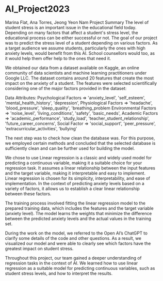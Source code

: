 # AI_Project2023

Marina Flat, Ana Torres, Jeong Yeon Nam
Project Summary
The level of student stress is an important issue in the educational field today. Depending on many factors that affect a student's stress level, the educational process can be either successful or not. The goal of our project was to predict the stress level of a student depending on various factors. As a target audience we assume students, particularly the ones with high anxiety levels, would benefit from this AI. School counsellors would too, as it would help them offer help to the ones that need it.

We obtained our data from a dataset available on Kaggle, an online community of data scientists and machine learning practitioners under Google LLC. The dataset contains around 20 features that create the most impact on the anxiety of a student. The features were selected scientifically considering one of the major factors provided in the dataset:

Data Attributes:  Psychological Factors => 'anxiety_level', 'self_esteem', 'mental_health_history', 'depression', Physiological Factors => 'headache', 'blood_pressure', 'sleep_quality', 'breathing_problem Environmental Factors => 'noise_level', 'living_conditions', 'safety', 'basic_needs', Academic Factors => 'academic_performance', 'study_load', 'teacher_student_relationship', 'future_career_concerns', Social Factor => 'social_support', 'peer_pressure', 'extracurricular_activities', 'bullying'

The next step was to check how clean the database was. For this purpose, we employed certain methods and concluded that the selected database is sufficiently clean and can be further used for building the model.

We chose to use Linear regression is a classic and widely used model for predicting a continuous variable, making it a suitable choice for your regression task. It assumes a linear relationship between the input features and the target variable, making it interpretable and easy to implement. Linear regression is chosen for its simplicity, interpretability, and ease of implementation. In the context of predicting anxiety levels based on a variety of factors, it allows us to establish a clear linear relationship between these factors.

The training process involved fitting the linear regression model to the prepared training data, which includes the features and the target variable (anxiety level). The model learns the weights that minimize the difference between the predicted anxiety levels and the actual values in the training set.

During the work on the model, we referred to the Open AI’s ChatGPT to clarify some details of the code and other questions. As a result, we visualized our model and were able to clearly see which factors have the greatest impact on student stress.

Throughout this project, our team gained a deeper understanding of regression tasks in the context of AI. We learned how to use linear regression as a suitable model for predicting continuous variables, such as student stress levels, and how to interpret the results.
